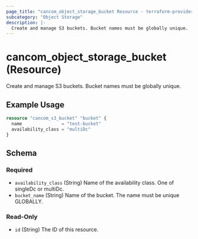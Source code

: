 ```yaml
---
page_title: "cancom_object_storage_bucket Resource - terraform-provider-cancom"
subcategory: "Object Storage"
description: |-
  Create and manage S3 buckets. Bucket names must be globally unique.
---
```


# cancom_object_storage_bucket (Resource)

Create and manage S3 buckets. Bucket names must be globally unique.

## Example Usage

```terraform
resource "cancom_s3_bucket" "bucket" {
  name               = "test-bucket"
  availability_class = "multiDc"
}
```

<!-- schema generated by tfplugindocs -->
## Schema

### Required

- `availability_class` (String) Name of the availability class. One of singleDc or multiDc.
- `bucket_name` (String) Name of the bucket. The name must be unique GLOBALLY.

### Read-Only

- `id` (String) The ID of this resource.
